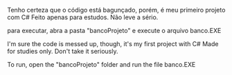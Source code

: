 Tenho certeza que o código está bagunçado, porém, é meu primeiro projeto com C#
Feito apenas para estudos. Não leve a sério.

para executar, abra a pasta "bancoProjeto" e execute o arquivo banco.EXE

I'm sure the code is messed up, though, it's my first project with C#
Made for studies only. Don't take it seriously.

To run, open the "bancoProjeto" folder and run the file banco.EXE

